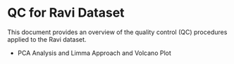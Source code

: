 

# QC for Ravi Dataset

This document provides an overview of the quality control (QC) procedures applied to the Ravi dataset.

- PCA Analysis and  Limma Approach and Volcano Plot

